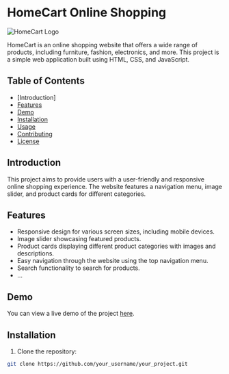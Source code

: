 # HomeCart Online Shopping

![HomeCart Logo](https://github.com/ashutosh720/HomeCart-Ecommerce/assets/112875409/90b1f0ab-821c-4aab-bf85-163fcf7cd916)
 

HomeCart is an online shopping website that offers a wide range of products, including furniture, fashion, electronics, and more. This project is a simple web application built using HTML, CSS, and JavaScript.

## Table of Contents

- [Introduction]
- [Features](#features)
- [Demo](#demo)
- [Installation](#installation)
- [Usage](#usage)
- [Contributing](#contributing)
- [License](#license)

## Introduction

This project aims to provide users with a user-friendly and responsive online shopping experience. The website features a navigation menu, image slider, and product cards for different categories.

## Features

- Responsive design for various screen sizes, including mobile devices.
- Image slider showcasing featured products.
- Product cards displaying different product categories with images and descriptions.
- Easy navigation through the website using the top navigation menu.
- Search functionality to search for products.
- ...

## Demo

You can view a live demo of the project [here](link_to_live_demo). <!-- Replace 'link_to_live_demo' with the actual link to your live demo if you have one hosted -->

## Installation

1. Clone the repository:

```bash
git clone https://github.com/your_username/your_project.git
